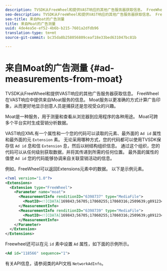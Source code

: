 ```yaml
---
description: TVSDK从FreeWheel和提供VAST响应的其他广告服务器获取信息。 FreeWheel在VAST响应中提供来自Moat服务的信息。 Moat服务以更准确的方式计算广告印象，从而更好地显示创意人员是捕获还是忽视受众的兴趣。
seo-description: TVSDK从FreeWheel和提供VAST响应的其他广告服务器获取信息。 FreeWheel在VAST响应中提供来自Moat服务的信息。 Moat服务以更准确的方式计算广告印象，从而更好地显示创意人员是捕获还是忽视受众的兴趣。
seo-title: 来自Moat的广告测量
title: 来自Moat的广告测量
uuid: 4de4ea5e-ef52-4b6b-b215-7601a2dfdb96
translation-type: tm+mt
source-git-commit: bc35da8b258056809ceaf18e33bed631047bc81b

---
```



# 来自Moat的广告测量 {#ad-measurements-from-moat}

TVSDK从FreeWheel和提供VAST响应的其他广告服务器获取信息。 FreeWheel在VAST响应中提供来自Moat服务的信息。 Moat服务以更准确的方式计算广告印象，从而更好地显示创意人员是捕获还是忽视受众的兴趣。

Moat是一种服务，用于测量和查看从浏览器到应用程序的各种用途。 Moat可跨多个平台实时生成营销分析数据。

VAST响应XML有一个属性和一个您的代码可以读取的元素、最外面的 `Ad id` 属性和最外面的元 `Extension` 素。 无论采用哪种方式，您的代码都可以使用TVSDK保存信 `Ad id` 息和信 `Extension` 息，然后以树结构组织信息。 通过这个组织，您的代码可以从任何级别获取数据，并将其传递到所需的任何位置。 最外面的属性的值使 `Ad id` 您的代码能够协调来自关联营销活动的信息。

例如，FreeWheel可以返回Extensions元素中的数据。 以下是示例元素。

```xml
<?xml version="1.0"?> 
<Extensions> 
  <Extension type="FreeWheel"> 
    <Parameter name="moat"> 
      <MeasurementInfo renditionID="6398737" type="MediaFile"> 
        <MoatID><![CDATA[169843;56705;17860255;17860316;2509639;g8912342;103311138;g436558;530633]]></MoatID> 
      </MeasurementInfo> 
      <MeasurementInfo renditionID="6398739" type="MediaFile"> 
        <MoatID><![CDATA[169843;56705;17860255;17860316;2509639;g8912342;103311138;g436558;530633]]></MoatID> 
      </MeasurementInfo> 
    </Parameter> 
  </Extension> 
</Extensions> 
```

Freewheel还可以在元 `id` 素中设置 `Ad` 属性，如下面的示例所示。

```xml
<Ad id="118566" sequence="1">
```

有关API信息，请参阅类的API文档 `NetworkAdInfo`。